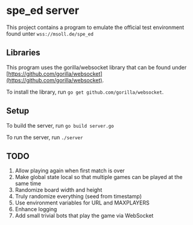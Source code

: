 # spe_ed server
This project contains a program to emulate the official test environment found unter `wss://msoll.de/spe_ed`

## Libraries
This program uses the gorilla/websocket library that can be found under [https://github.com/gorilla/websocket](https://github.com/gorilla/websocket).

To install the library, run `go get github.com/gorilla/websocket`. 

## Setup
To build the server, run `go build server.go`

To run the server, run `./server`

## TODO

1. Allow playing again when first match is over
2. Make global state local so that multiple games can be played at the same time
3. Randomize board width and height
4. Truly randomize everything (seed from timestamp)
5. Use environment variables for URL and MAXPLAYERS
6. Enhance logging
7. Add small trivial bots that play the game via WebSocket
